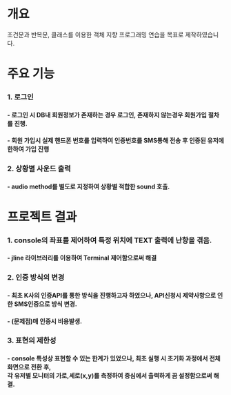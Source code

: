 # 개요
조건문과 반복문, 클래스를 이용한 객체 지향 프로그래밍 연습을 목표로 제작하였습니다.
# 주요 기능
### 1. 로그인
#### - 로그인 시 DB내 회원정보가 존재하는 경우 로그인, 존재하지 않는경우 회원가입 절차를 진행.
#### - 회원 가입시 실제 핸드폰 번호를 입력하여 인증번호를 SMS통해 전송 후 인증된 유저에 한하여 가입 진행
### 2. 상황별 사운드 출력
#### - audio method를 별도로 지정하여 상황별 적합한 sound 호출.
# 프로젝트 결과
### 1. console의 좌표를 제어하여 특정 위치에 TEXT 출력에 난항을 겪음.
#### - jline 라이브러리를 이용하여 Terminal 제어함으로써 해결
### 2. 인증 방식의 변경
#### - 최초 K사의 인증API를 통한 방식을 진행하고자 하였으나, API신청시 제약사항으로 인한 SMS인증으로 방식 변경.
#### - (문제점)매 인증시 비용발생.
### 3. 표현의 제한성
#### - console 특성상 표현할 수 있는 한계가 있었으나, 최초 실행 시 초기화 과정에서 전체화면으로 전환 후, <br>각 유저별 모니터의 가로,세로(x,y)를 측정하여 중심에서 출력하게 끔 설정함으로써 해결.
